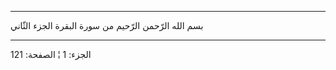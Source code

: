 ------------------------------------------------------------------------

بسم الله الرّحمن الرّحيم من سورة البقرة الجزء الثّاني

------------------------------------------------------------------------

الجزء: 1 ¦ الصفحة: 121

